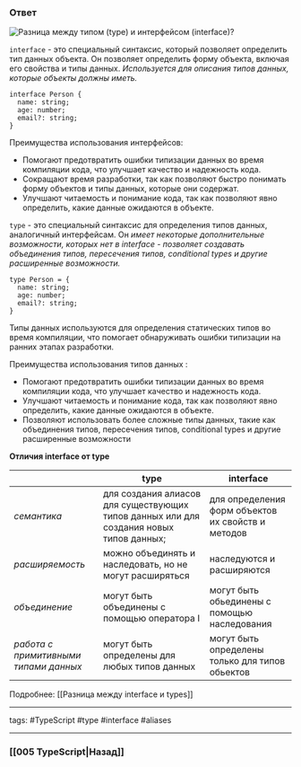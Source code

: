 ### Ответ

![Разница между типом (`type`) и интерфейсом (`interface`)?](https://youtu.be/TOn-1RrowKE?t=121)

`interface` - это специальный синтаксис, который позволяет определить тип данных объекта. 
Он позволяет определить форму объекта, включая его свойства и типы данных. *Используется для описания типов данных, которые объекты должны иметь.*

```tsx
interface Person {
  name: string;
  age: number;
  email?: string;
}
```

Преимущества использования интерфейсов:
- Помогают предотвратить ошибки типизации данных во время компиляции кода, что улучшает качество и надежность кода.
- Сокращают время разработки, так как позволяют быстро понимать форму объектов и типы данных, которые они содержат.
- Улучшают читаемость и понимание кода, так как позволяют явно определить, какие данные ожидаются в объекте.

`type` - это специальный синтаксис для определения типов данных, аналогичный интерфейсам. 
Он *имеет некоторые дополнительные возможности, которых нет в interface - позволяет создавать объединения типов, пересечения типов, conditional types и другие расширенные возможности.*

```tsx
type Person = {
  name: string;
  age: number;
  email?: string;
}
```

Типы данных используются для определения статических типов во время компиляции, что помогает обнаруживать ошибки типизации на ранних этапах разработки.

Преимущества использования типов данных :
- Помогают предотвратить ошибки типизации данных во время компиляции кода, что улучшает качество и надежность кода.
- Улучшают читаемость и понимание кода, так как позволяют явно определить, какие данные ожидаются в объекте.
- Позволяют использовать более сложные типы данных, такие как объединения типов, пересечения типов, conditional types и другие расширенные возможности

<b>Отличия interface от type</b>

|                                       | **type**                                                                                | **interface**                                      |
| ------------------------------------- | --------------------------------------------------------------------------------------- | -------------------------------------------------- |
| *семантика*                           | для создания алиасов для существующих типов данных или для создания новых типов данных; | для определения форм объектов их свойств и методов |
| *расширяемость*                       | можно объединять и наследовать, но не могут расширяться                                 | наследуются и расширяются                          |
| *объединение*                         | могут быть объединены с помощью оператора I                                             | могут быть обьединены с помощью наследования       |
| *работа с примитивными типами данных* | могут быть определены для любых типов данных                                            | могут быть определены только для типов обьектов    |

Подробнее: [[Разница между interface и types]]  

___
tags: #TypeScript #type #interface #aliases 

_____

### [[005 TypeScript|Назад]]